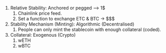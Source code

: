 1. Relative Stability: Anchored or pegged --> 1$
    1. Chainlink price feed.
    2. Set a function to exchange ETC & BTC -> $$$
2. Stability Mechanism (Minting): Algorithmic (Decentralised)
    1. People can only mint the stablecoin with enough collateral (coded).
3. Collateral: Exogenous (Crypto)
    1. wETH
    2. wBTC